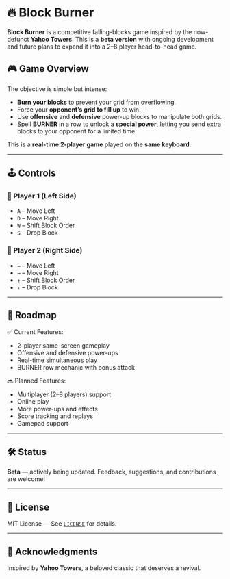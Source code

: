 # 🔥 Block Burner

**Block Burner** is a competitive falling-blocks game inspired by the now-defunct **Yahoo Towers**. This is a **beta version** with ongoing development and future plans to expand it into a 2–8 player head-to-head game.

## 🎮 Game Overview

The objective is simple but intense:

- **Burn your blocks** to prevent your grid from overflowing.
- Force your **opponent’s grid to fill up** to win.
- Use **offensive** and **defensive** power-up blocks to manipulate both grids.
- Spell **BURNER** in a row to unlock a **special power**, letting you send extra blocks to your opponent for a limited time.

This is a **real-time 2-player game** played on the **same keyboard**.

---

## 🕹️ Controls

### 👤 Player 1 (Left Side)
- `A` – Move Left  
- `D` – Move Right  
- `W` – Shift Block Order  
- `S` – Drop Block  

### 👤 Player 2 (Right Side)
- `←` – Move Left  
- `→` – Move Right  
- `↑` – Shift Block Order  
- `↓` – Drop Block  

---

## 🚧 Roadmap

✅ Current Features:
- 2-player same-screen gameplay  
- Offensive and defensive power-ups  
- Real-time simultaneous play  
- BURNER row mechanic with bonus attack

🔜 Planned Features:
- Multiplayer (2–8 players) support  
- Online play  
- More power-ups and effects  
- Score tracking and replays  
- Gamepad support

---

## 🛠 Status

**Beta** — actively being updated. Feedback, suggestions, and contributions are welcome!

---

## 📜 License

MIT License — See [`LICENSE`](./LICENSE) for details.

---

## 🙏 Acknowledgments

Inspired by **Yahoo Towers**, a beloved classic that deserves a revival.
